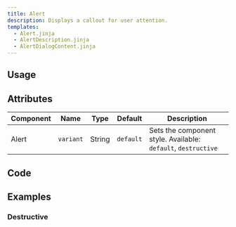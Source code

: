 ```yaml
---
title: Alert
description: Displays a callout for user attention.
templates:
  - Alert.jinja
  - AlertDescription.jinja
  - AlertDialogContent.jinja
---
```


<TabPreview component="Alert" template="examples/alert.html"/>

<Prose>

## Usage

</Prose>

<IncludeTemplate template="examples/alert.html"/>

<Prose>

## Attributes

| Component | Name      | Type   | Default   | Description                                                   |
|-----------|-----------|--------|-----------|---------------------------------------------------------------|
| Alert     | `variant` | String | `default` | Sets the component style. Available: `default`, `destructive` |


## Code
</Prose>

<IncludeComponents :components="{{ metadata.templates }}" />

<Prose>

## Examples

### Destructive

</Prose>

<TabPreview component="Destructive" template="examples/alert_destructive.html"/>
